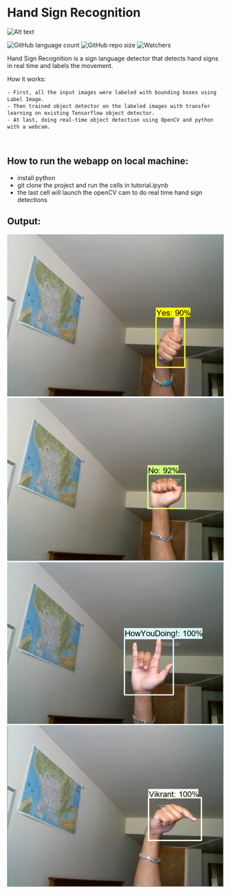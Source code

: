 
# Hand Sign Recognition
![Alt text](HandSignRecognition/../Tensorflow/workspace/images/hu.jpg)

![GitHub language count](https://img.shields.io/github/languages/count/Vikrant00/HandSignRecognition)
![GitHub repo size](https://img.shields.io/github/repo-size/Vikrant00/HandSignRecognition)
![Watchers](https://img.shields.io/github/watchers/Vikrant00/HandSignRecognition?style=social)

 Hand Sign Recognition is a sign language detector that detects hand signs in real time and labels the movement.
 
 How it works:
```
- First, all the input images were labeled with bounding boxes using Label Image.
- Then trained object detector on the labeled images with transfer learning on existing Tensorflow object detector.
- At last, doing real-time object detection using OpenCV and python with a webcam.
```
<br>

## How to run the webapp on local machine:
- install python
- git clone the project and run the cells in tutorial.ipynb
- the last cell will launch the openCV cam to do real time hand sign detections

## Output:
![Alt text](HandSignRecognition/../Tensorflow/workspace/images/1.png)
![Alt text](HandSignRecognition/../Tensorflow/workspace/images/2.png)
![Alt text](HandSignRecognition/../Tensorflow/workspace/images/3.png)
![Alt text](HandSignRecognition/../Tensorflow/workspace/images/4.png)
